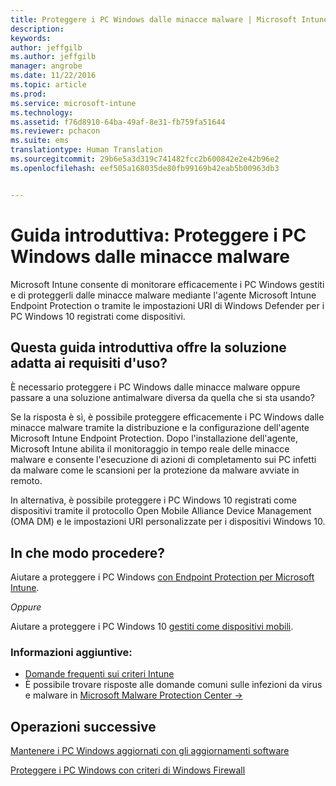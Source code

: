 ```yaml
---
title: Proteggere i PC Windows dalle minacce malware | Microsoft Intune
description: 
keywords: 
author: jeffgilb
ms.author: jeffgilb
manager: angrobe
ms.date: 11/22/2016
ms.topic: article
ms.prod: 
ms.service: microsoft-intune
ms.technology: 
ms.assetid: f76d8910-64ba-49af-8e31-fb759fa51644
ms.reviewer: pchacon
ms.suite: ems
translationtype: Human Translation
ms.sourcegitcommit: 29b6e5a3d319c741482fcc2b600842e2e42b96e2
ms.openlocfilehash: eef505a168035de80fb99169b42eab5b00963db3


---
```


# <a name="quick-start-guide-protect-windows-pcs-against-malware-threats"></a>Guida introduttiva: Proteggere i PC Windows dalle minacce malware
Microsoft Intune consente di monitorare efficacemente i PC Windows gestiti e di proteggerli dalle minacce malware mediante l'agente Microsoft Intune Endpoint Protection o tramite le impostazioni URI di Windows Defender per i PC Windows 10 registrati come dispositivi.

## <a name="is-this-quick-start-guide-right-for-me"></a>Questa guida introduttiva offre la soluzione adatta ai requisiti d'uso?
È necessario proteggere i PC Windows dalle minacce malware oppure passare a una soluzione antimalware diversa da quella che si sta usando?

Se la risposta è sì, è possibile proteggere efficacemente i PC Windows dalle minacce malware tramite la distribuzione e la configurazione dell'agente Microsoft Intune Endpoint Protection. Dopo l'installazione dell'agente, Microsoft Intune abilita il monitoraggio in tempo reale delle minacce malware e consente l'esecuzione di azioni di completamento sui PC infetti da malware come le scansioni per la protezione da malware avviate in remoto.

In alternativa, è possibile proteggere i PC Windows 10 registrati come dispositivi tramite il protocollo Open Mobile Alliance Device Management (OMA DM) e le impostazioni URI personalizzate per i dispositivi Windows 10.

## <a name="how-do-i-do-it"></a>In che modo procedere?
Aiutare a proteggere i PC Windows [con Endpoint Protection per Microsoft Intune](/intune/deploy-use/help-secure-windows-pcs-with-endpoint-protection-for-microsoft-intune).

*Oppure*

Aiutare a proteggere i PC Windows 10 [gestiti come dispositivi mobili](/intune/deploy-use/windows-10-policy-settings-in-microsoft-intune).


### <a name="additional-information"></a>Informazioni aggiuntive:
- [Domande frequenti sui criteri Intune](/intune/deploy-use/manage-settings-and-features-on-your-devices-with-microsoft-intune-policies#frequently-asked-questions-about-intune-policies)
- È possibile trovare risposte alle domande comuni sulle infezioni da virus e malware in <a href="https://www.microsoft.com/security/portal/mmpc/" target="_blank"> Microsoft Malware Protection Center &rarr;</a>


## <a name="what-should-i-do-next"></a>Operazioni successive
[Mantenere i PC Windows aggiornati con gli aggiornamenti software](/intune/deploy-use/keep-windows-pcs-up-to-date-with-software-updates-in-microsoft-intune)

[Proteggere i PC Windows con criteri di Windows Firewall](/intune/deploy-use/help-protect-windows-pcs-using-windows-firewall-policies-in-microsoft-intune)



<!--HONumber=Nov16_HO4-->


